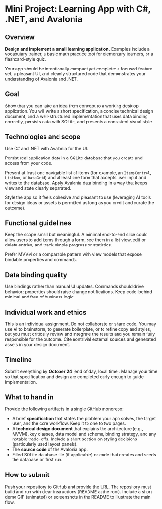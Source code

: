 # Mini Project: Learning App with C#, .NET, and Avalonia

## Overview

**Design and implement a small learning application.** Examples include a vocabulary trainer, a basic math practice tool for elementary learners, or a flashcard-style quiz.

Your app should be intentionally compact yet complete: a focused feature set, a pleasant UI, and cleanly structured code that demonstrates your understanding of Avalonia and .NET.

## Goal

Show that you can take an idea from concept to a working desktop application. You will write a short specification, a concise technical design document, and a well-structured implementation that uses data binding correctly, persists data with SQLite, and presents a consistent visual style.

## Technologies and scope

Use C# and .NET with Avalonia for the UI.

Persist real application data in a SQLite database that you create and access from your code. 

Present at least one navigable list of items (for example, an `ItemsControl`, `ListBox`, or `DataGrid`) and at least one form that accepts user input and writes to the database. Apply Avalonia data binding in a way that keeps view and state clearly separated.

Style the app so it feels cohesive and pleasant to use (leveraging AI tools for design ideas or assets is permitted as long as you credit and curate the outcome).

## Functional guidelines

Keep the scope small but meaningful. A minimal end-to-end slice could allow users to add items through a form, see them in a list view, edit or delete entries, and track simple progress or statistics.

Prefer MVVM or a comparable pattern with view models that expose bindable properties and commands.

## Data binding quality

Use bindings rather than manual UI updates. Commands should drive behavior; properties should raise change notifications. Keep code-behind minimal and free of business logic.

## Individual work and ethics

This is an individual assignment. Do not collaborate or share code. You may use AI to brainstorm, to generate boilerplate, or to refine copy and styles, but you must critically review and integrate the results and you remain fully responsible for the outcome. Cite nontrivial external sources and generated assets in your design document.

## Timeline

Submit everything by **October 24** (end of day, local time). Manage your time so that specification and design are completed early enough to guide implementation.

## What to hand in

Provide the following artifacts in a single GitHub monorepo:

- A brief **specification** that states the problem your app solves, the target user, and the core workflow. Keep it to one to two pages.
- A **technical design document** that explains the architecture (e.g., MVVM), key classes, data model and schema, binding strategy, and any notable trade-offs. Include a short section on styling decisions (particularly used layout panels).
- The **source code** of the Avalonia app.
- Filled SQLite database file (if applicable) or code that creates and seeds the database on first run.

## How to submit

Push your repository to GitHub and provide the URL. The repository must build and run with clear instructions (README at the root). Include a short demo GIF (animated) or screenshots in the README to illustrate the main flow.
